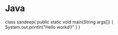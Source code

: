 # Java
class sandeep{
public static void main(String args[])
{
System.out.println("Hello workd!)"
}
} 
